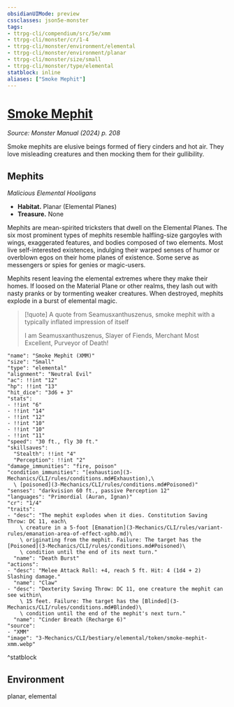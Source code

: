 ```yaml
---
obsidianUIMode: preview
cssclasses: json5e-monster
tags:
- ttrpg-cli/compendium/src/5e/xmm
- ttrpg-cli/monster/cr/1-4
- ttrpg-cli/monster/environment/elemental
- ttrpg-cli/monster/environment/planar
- ttrpg-cli/monster/size/small
- ttrpg-cli/monster/type/elemental
statblock: inline
aliases: ["Smoke Mephit"]
---
```

# [Smoke Mephit](3-Mechanics\CLI\bestiary\elemental/smoke-mephit-xmm.md)
*Source: Monster Manual (2024) p. 208*  

Smoke mephits are elusive beings formed of fiery cinders and hot air. They love misleading creatures and then mocking them for their gullibility.

## Mephits

*Malicious Elemental Hooligans*

- **Habitat.** Planar (Elemental Planes)  
- **Treasure.** None  

Mephits are mean-spirited tricksters that dwell on the Elemental Planes. The six most prominent types of mephits resemble halfling-size gargoyles with wings, exaggerated features, and bodies composed of two elements. Most live self-interested existences, indulging their warped senses of humor or overblown egos on their home planes of existence. Some serve as messengers or spies for genies or magic-users.

Mephits resent leaving the elemental extremes where they make their homes. If loosed on the Material Plane or other realms, they lash out with nasty pranks or by tormenting weaker creatures. When destroyed, mephits explode in a burst of elemental magic.

> [!quote] A quote from Seamusxanthuszenus, smoke mephit with a typically inflated impression of itself  
> 
> I am Seamusxanthuszenus, Slayer of Fiends, Merchant Most Excellent, Purveyor of Death!


```statblock
"name": "Smoke Mephit (XMM)"
"size": "Small"
"type": "elemental"
"alignment": "Neutral Evil"
"ac": !!int "12"
"hp": !!int "13"
"hit_dice": "3d6 + 3"
"stats":
- !!int "6"
- !!int "14"
- !!int "12"
- !!int "10"
- !!int "10"
- !!int "11"
"speed": "30 ft., fly 30 ft."
"skillsaves":
  "Stealth": !!int "4"
  "Perception": !!int "2"
"damage_immunities": "fire, poison"
"condition_immunities": "[exhaustion](3-Mechanics/CLI/rules/conditions.md#Exhaustion),\
  \ [poisoned](3-Mechanics/CLI/rules/conditions.md#Poisoned)"
"senses": "darkvision 60 ft., passive Perception 12"
"languages": "Primordial (Auran, Ignan)"
"cr": "1/4"
"traits":
- "desc": "The mephit explodes when it dies. Constitution Saving Throw: DC 11, each\
    \ creature in a 5-foot [Emanation](3-Mechanics/CLI/rules/variant-rules/emanation-area-of-effect-xphb.md)\
    \ originating from the mephit. Failure: The target has the [Poisoned](3-Mechanics/CLI/rules/conditions.md#Poisoned)\
    \ condition until the end of its next turn."
  "name": "Death Burst"
"actions":
- "desc": "Melee Attack Roll: +4, reach 5 ft. Hit: 4 (1d4 + 2) Slashing damage."
  "name": "Claw"
- "desc": "Dexterity Saving Throw: DC 11, one creature the mephit can see within\
    \ 15 feet. Failure: The target has the [Blinded](3-Mechanics/CLI/rules/conditions.md#Blinded)\
    \ condition until the end of the mephit's next turn."
  "name": "Cinder Breath (Recharge 6)"
"source":
- "XMM"
"image": "3-Mechanics/CLI/bestiary/elemental/token/smoke-mephit-xmm.webp"
```
^statblock

## Environment

planar, elemental